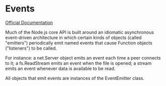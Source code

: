 # Events

[Official Documentation](https://nodejs.org/api/events.html)

Much of the Node.js core API is built around an idiomatic asynchronous event-driven architecture in which certain kinds 
of objects (called "emitters") periodically emit named events that cause Function objects ("listeners") to be called.

For instance: a net.Server object emits an event each time a peer connects to it; a fs.ReadStream emits an event when 
the file is opened; a stream emits an event whenever data is available to be read.

All objects that emit events are instances of the EventEmitter class.
